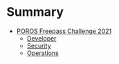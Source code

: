 # Summary

* [POROS Freepass Challenge 2021](README.md)
  * [Developer](developer/README.md)
  * [Security](security/README.md)
  * [Operations](operation/README.md)
